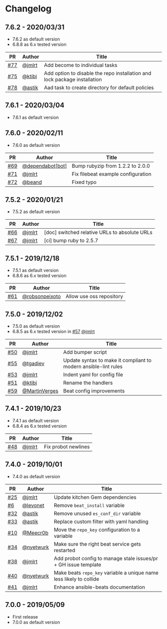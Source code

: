 # Changelog

## 7.6.2 - 2020/03/31

* 7.6.2 as default version
* 6.8.8 as 6.x tested version

| PR                                                     | Author                             | Title                                                                     |
| ------------------------------------------------------ | ---------------------------------- | ------------------------------------------------------------------------- |
|[#77](https://github.com/elastic/ansible-beats/pull/77) | [@jmlrt](https://github.com/jmlrt) | Add become to individual tasks                                            |
|[#75](https://github.com/elastic/ansible-beats/pull/75) | [@ktibi](https://github.com/ktibi) | Add option to disable the repo installation and lock package installation |
|[#78](https://github.com/elastic/ansible-beats/pull/78) | [@astik](https://github.com/astik) | Aad task to create directory for default policies                         |


## 7.6.1 - 2020/03/04

* 7.6.1 as default version


## 7.6.0 - 2020/02/11

* 7.6.0 as default version

| PR                                                     | Author                                                 | Title                                                    |
| ------------------------------------------------------ | ------------------------------------------------------ | -------------------------------------------------------- |
|[#69](https://github.com/elastic/ansible-beats/pull/69) | [@dependabot[bot]](https://github.com/apps/dependabot) | Bump rubyzip from 1.2.2 to 2.0.0                         |
|[#71](https://github.com/elastic/ansible-beats/pull/71) | [@jmlrt](https://github.com/jmlrt)                     | Fix filebeat example configuration                       |
|[#72](https://github.com/elastic/ansible-beats/pull/72) | [@beand](https://github.com/beand)                     | Fixed typo                                               |


## 7.5.2 - 2020/01/21

* 7.5.2 as default version

| PR                                                     | Author                             | Title                                        |
| ------------------------------------------------------ | ---------------------------------- | -------------------------------------------- |
|[#66](https://github.com/elastic/ansible-beats/pull/66) | [@jmlrt](https://github.com/jmlrt) | [doc] switched relative URLs to absolute URLs|
|[#67](https://github.com/elastic/ansible-beats/pull/67) | [@jmlrt](https://github.com/jmlrt) | [ci] bump ruby to 2.5.7                      |


## 7.5.1 - 2019/12/18

* 7.5.1 as default version
* 6.8.6 as 6.x tested version

| PR                                                     | Author                                             | Title                    |
| ------------------------------------------------------ | -------------------------------------------------- | ------------------------ |
|[#61](https://github.com/elastic/ansible-beats/pull/61) | [@robsonpeixoto](https://github.com/robsonpeixoto) | Allow use oss repository |


## 7.5.0 - 2019/12/02

* 7.5.0 as default version
* 6.8.5 as 6.x tested version in [#57](https://github.com/elastic/ansible-beats/pull/57) [@jmlrt](https://github.com/jmlrt)

| PR                                                     | Author                                           | Title                                                          |
| ------------------------------------------------------ | ------------------------------------------------ | -------------------------------------------------------------- |
|[#50](https://github.com/elastic/ansible-beats/pull/50) | [@jmlrt](https://github.com/jmlrt)               | Add bumper script                                              |
|[#55](https://github.com/elastic/ansible-beats/pull/55) | [@tgadiev](https://github.com/tgadiev)           | Update syntax to make it compliant to modern ansible-lint rules|
|[#53](https://github.com/elastic/ansible-beats/pull/53) | [@jmlrt](https://github.com/jmlrt)               | Indent yaml for config file                                    |
|[#51](https://github.com/elastic/ansible-beats/pull/51) | [@ktibi](https://github.com/ktibi)               | Rename the handlers                                            |
|[#59](https://github.com/elastic/ansible-beats/pull/59) | [@MartinVerges](https://github.com/MartinVerges) | Beat config improvements                                       |


## 7.4.1 - 2019/10/23

* 7.4.1 as default version
* 6.8.4 as 6.x tested version

| PR                                                     | Author                             | Title               |
| ------------------------------------------------------ | ---------------------------------- | ------------------- |
|[#48](https://github.com/elastic/ansible-beats/pull/48) | [@jmlrt](https://github.com/jmlrt) | Fix probot newlines |


## 7.4.0 - 2019/10/01

* 7.4.0 as default version

| PR                                                      | Author                                                     | Title                                                     |
| ------------------------------------------------------- | -------------------------------------- | --------------------------------------------------------- |
|[#25](https://github.com/elastic/ansible-beats/pull/25) | [@jmlrt](https://github.com/jmlrt) | Update kitchen Gem dependencies |
|[#6](https://github.com/elastic/ansible-beats/pull/6) | [@levonet](https://github.com/levonet) | Remove `beat_install` variable |
|[#32](https://github.com/elastic/ansible-beats/pull/32) | [@astik](https://github.com/astik) | Remove unused `es_conf_dir` variable |
|[#33](https://github.com/elastic/ansible-beats/pull/33) | [@astik](https://github.com/astik) | Replace custom filter with yaml handling |
|[#10](https://github.com/elastic/ansible-beats/pull/10) | [@Meecr0b](https://github.com/Meecr0b) | Move the `repo_key` configuration to a variable |
|[#34](https://github.com/elastic/ansible-beats/pull/34) | [@nyetwurk](https://github.com/nyetwurk) | Make sure the right beat service gets restarted |
|[#38](https://github.com/elastic/ansible-beats/pull/38) | [@jmlrt](https://github.com/jmlrt) | Add probot config to manage stale issues/pr + GH issue template |
|[#40](https://github.com/elastic/ansible-beats/pull/40) | [@nyetwurk](https://github.com/nyetwurk) | Make beats `repo_key` variable a unique name less likely to collide |
|[#41](https://github.com/elastic/ansible-beats/pull/41) | [@jmlrt](https://github.com/jmlrt) | Enhance ansible-beats documentation |


## 7.0.0 - 2019/05/09

* First release
* 7.0.0 as default version
